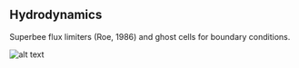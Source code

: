## Hydrodynamics
Superbee flux limiters (Roe, 1986) and ghost cells for boundary conditions.

![alt text](https://github.com/jakehanson/Hydrodynamics/blob/master/GHOST/iso_ghost.gif)
